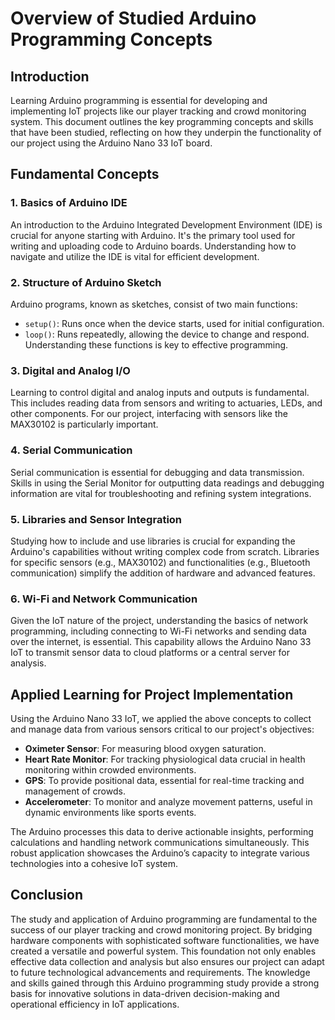 
# Overview of Studied Arduino Programming Concepts

## Introduction

Learning Arduino programming is essential for developing and implementing IoT projects like our player tracking and crowd monitoring system. This document outlines the key programming concepts and skills that have been studied, reflecting on how they underpin the functionality of our project using the Arduino Nano 33 IoT board.

## Fundamental Concepts

### 1. Basics of Arduino IDE
An introduction to the Arduino Integrated Development Environment (IDE) is crucial for anyone starting with Arduino. It's the primary tool used for writing and uploading code to Arduino boards. Understanding how to navigate and utilize the IDE is vital for efficient development.

### 2. Structure of Arduino Sketch
Arduino programs, known as sketches, consist of two main functions:
- `setup()`: Runs once when the device starts, used for initial configuration.
- `loop()`: Runs repeatedly, allowing the device to change and respond. Understanding these functions is key to effective programming.

### 3. Digital and Analog I/O
Learning to control digital and analog inputs and outputs is fundamental. This includes reading data from sensors and writing to actuaries, LEDs, and other components. For our project, interfacing with sensors like the MAX30102 is particularly important.

### 4. Serial Communication
Serial communication is essential for debugging and data transmission. Skills in using the Serial Monitor for outputting data readings and debugging information are vital for troubleshooting and refining system integrations.

### 5. Libraries and Sensor Integration
Studying how to include and use libraries is crucial for expanding the Arduino's capabilities without writing complex code from scratch. Libraries for specific sensors (e.g., MAX30102) and functionalities (e.g., Bluetooth communication) simplify the addition of hardware and advanced features.

### 6. Wi-Fi and Network Communication
Given the IoT nature of the project, understanding the basics of network programming, including connecting to Wi-Fi networks and sending data over the internet, is essential. This capability allows the Arduino Nano 33 IoT to transmit sensor data to cloud platforms or a central server for analysis.

## Applied Learning for Project Implementation

Using the Arduino Nano 33 IoT, we applied the above concepts to collect and manage data from various sensors critical to our project's objectives:
- **Oximeter Sensor**: For measuring blood oxygen saturation.
- **Heart Rate Monitor**: For tracking physiological data crucial in health monitoring within crowded environments.
- **GPS**: To provide positional data, essential for real-time tracking and management of crowds.
- **Accelerometer**: To monitor and analyze movement patterns, useful in dynamic environments like sports events.

The Arduino processes this data to derive actionable insights, performing calculations and handling network communications simultaneously. This robust application showcases the Arduino’s capacity to integrate various technologies into a cohesive IoT system.

## Conclusion

The study and application of Arduino programming are fundamental to the success of our player tracking and crowd monitoring project. By bridging hardware components with sophisticated software functionalities, we have created a versatile and powerful system. This foundation not only enables effective data collection and analysis but also ensures our project can adapt to future technological advancements and requirements. The knowledge and skills gained through this Arduino programming study provide a strong basis for innovative solutions in data-driven decision-making and operational efficiency in IoT applications.
